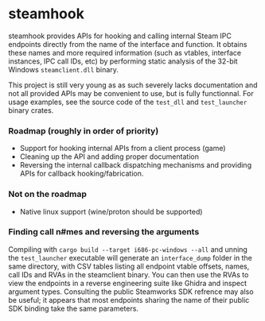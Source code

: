 # steamhook

steamhook provides APIs for hooking and calling internal Steam IPC endpoints directly from the name of the interface and function. It obtains these names and more required information (such as vtables, interface instances, IPC call IDs, etc) by performing static analysis of the 32-bit Windows `steamclient.dll` binary.

This project is still very young as as such severely lacks documentation and not all provided APIs may be convenient to use, but is fully functionnal. For usage examples, see the source code of the `test_dll` and `test_launcher` binary crates. 

### Roadmap (roughly in order of priority)
- Support for hooking internal APIs from a client process (game)
- Cleaning up the API and adding proper documentation
- Reversing the internal callback dispatching mechanisms and providing APIs for callback hooking/fabrication. 

### Not on the roadmap
- Native linux support (wine/proton should be supported) 

### Finding call n#mes and reversing the arguments
Compiling with `cargo build --target i686-pc-windows --all` and unning the `test_launcher` executable will generate an `interface_dump` folder in the same directory, with CSV tables listing all endpoint vtable offsets, names, call IDs and RVAs in the steamclient binary. You can then use the RVAs to view the endpoints in a reverse engineering suite like Ghidra and inspect argument types. Consulting the public Steamworks SDK refrence may also be useful; it appears that most endpoints sharing the name of their public SDK binding take the same parameters. 
